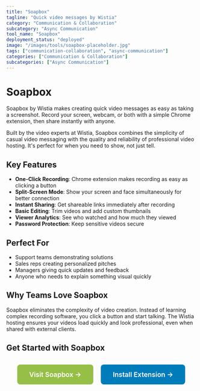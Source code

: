 ```yaml
---
title: "Soapbox"
tagline: "Quick video messages by Wistia"
category: "Communication & Collaboration"
subcategory: "Async Communication"
tool_name: "Soapbox"
deployment_status: "deployed"
image: "/images/tools/soapbox-placeholder.jpg"
tags: ["communication-collaboration", "async-communication"]
categories: ["Communication & Collaboration"]
subcategories: ["Async Communication"]
---
```


# Soapbox

Soapbox by Wistia makes creating quick video messages as easy as taking a screenshot. Record your screen, webcam, or both with a simple Chrome extension, then share instantly with anyone.

Built by the video experts at Wistia, Soapbox combines the simplicity of casual video messaging with the quality and reliability of professional video hosting. It's perfect for when you need to show, not just tell.

## Key Features
- **One-Click Recording**: Chrome extension makes recording as easy as clicking a button
- **Split-Screen Mode**: Show your screen and face simultaneously for better connection
- **Instant Sharing**: Get shareable links immediately after recording
- **Basic Editing**: Trim videos and add custom thumbnails
- **Viewer Analytics**: See who watched and how much they viewed
- **Password Protection**: Keep sensitive videos secure

## Perfect For
- Support teams demonstrating solutions
- Sales reps creating personalized pitches
- Managers giving quick updates and feedback
- Anyone who needs to explain something visual quickly

## Why Teams Love Soapbox
Soapbox eliminates the complexity of video creation. Instead of learning complex recording software, you click a button and start talking. The Wistia hosting ensures your videos load quickly and look professional, even when shared with external clients.

## Get Started with Soapbox

<div style="text-align: center; margin: 2rem 0;">
  <a href="https://wistia.com/soapbox" target="_blank" rel="noopener noreferrer" style="display: inline-block; background: #96BF47; color: white; padding: 1rem 2rem; text-decoration: none; border-radius: 8px; font-weight: 600; font-size: 1.1rem; margin-right: 1rem;">Visit Soapbox →</a>
  <a href="https://chrome.google.com/webstore/detail/soapbox-by-wistia/cpjehkhhjdnkpgkbndfhbnibhkjjklhk" target="_blank" rel="noopener noreferrer" style="display: inline-block; background: #007cba; color: white; padding: 1rem 2rem; text-decoration: none; border-radius: 8px; font-weight: 600; font-size: 1.1rem;">Install Extension →</a>
</div>
